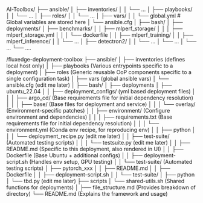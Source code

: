 AI-Toolbox/
├── ansible/
│   ├── inventories/
│   │   └── ...
│   ├── playbooks/
│   │   └── ...
│   ├── roles/
│   │   └── ...
│   ├── vars/
│   │   └── global.yml  # Global variables are stored here
│   └── ansible.cfg
│
├── bash/
│
├── deployments/
│   ├── benchmarks/
│   │   ├── mlperf_storage/
│   │   │   ├── mlperf_storage.yml
│   │   │   └── dockerfile
│   │   ├── mlperf_training/
│   │   ├── mlperf_inference/
│   │   └── ...
│   ├── detectron2/
│   │   └── ...
│   └── ...
│       └── ...
└── ....

/fluxedge-deployment-toolbox
├── ansible/
│   ├── inventories                             (defines local host only)
│   ├── playbooks                               (Various entrypoints specific to a deployment)
│   ├── roles                                   (Generic reusable OoP components specific to a single configuration task)
│   ├── vars                                    (global ansible vars)
│   └── ansible.cfg                             (edit me later)
│
├── bash/
│
├── deployments
│   ├── ubuntu_22.04
│   │   ├── deployment_configs/                 (yml based deployment files)
│   │   │   ├── argo_cd/                        (Base requirements file for initial dependency resolution)
│   │   │   ├── base/                           (Base files for deployment and service)
│   │   │   └── overlay/                        (Environment-specific patches)
│   │   ├── environment/                        (Configure environment and dependencies)
│   │   │   ├── requirements.txt                (Base requirements file for initial dependency resolution)
│   │   │   └── environment.yml                 (Conda env recipe, for reproducing env)
│   │   ├── python
│   │   │   └── deployment_recipe.py            (edit me later)
│   │   ├── test-suite/                         (Automated testing scripts)
│   │   │   └── testsuite.py                    (edit me later)
│   │   ├── README.md                           (Specific to this deployment, also rendered in UI)
│   │   ├── Dockerfile                          (Base Ubuntu + additional configs)
│   │   ├── deployment-script.sh                (Handles env setup, GPU testing)
│   │   └── test-suite/                         (Automated testing scripts)
│   ├── pytorch_xxx
│   │   ├── README.md
│   │   ├── Dockerfile
│   │   ├── deployment-script.sh
│   │   └── test-suite/
│
├── python
│   └── tbd.py (edit me later)
├── scripts
│   └── shared-utils.sh (Shared functions for deployments)
│
├── file_structure.md (Provides breakdown of directory)
└── README.md (Explains the framework and usage)
